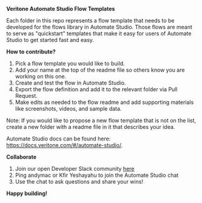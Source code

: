 **Veritone Automate Studio Flow Templates**

Each folder in this repo represents a flow template that needs to be developed for the flows library in Automate Studio. Those flows are meant to serve as "quickstart" templates that make it easy for users of Automate Studio to get started fast and easy.

**How to contribute?**

1. Pick a flow template you would like to build.
2. Add your name at the top of the readme file so others know you are working on this one.
3. Create and test the flow in Automate Studio.
4. Export the flow definition and add it to the relevant folder via Pull Request.
5. Make edits as needed to the flow readme and add supporting materials like screenshots, videos, and sample data.

Note: If you would like to propose a new flow template that is not on the list, create a new folder with a readme file in it that describes your idea.

Automate Studio docs can be found here: https://docs.veritone.com/#/automate-studio/.

**Collaborate**

1. Join our open Developer Slack community [here](veritonedev.slack.com)
1. Ping andymac or Kfir Yeshayahu to join the Automate Studio chat
1. Use the chat to ask questions and share your wins!

**Happy building!**
